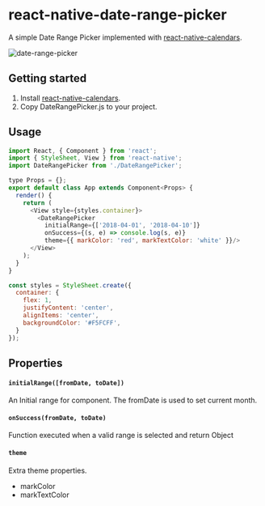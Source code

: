 # react-native-date-range-picker
A simple Date Range Picker implemented with [react-native-calendars](https://github.com/wix/react-native-calendars).

![date-range-picker](https://raw.githubusercontent.com/lazaronixon/react-native-date-range-picker/master/screenshots/shot1.png)

## Getting started
1. Install [react-native-calendars](https://github.com/wix/react-native-calendars/blob/master/README.md#installation).
2. Copy DateRangePicker.js to your project.


## Usage

```javascript
import React, { Component } from 'react';
import { StyleSheet, View } from 'react-native';
import DateRangePicker from './DateRangePicker';

type Props = {};
export default class App extends Component<Props> {
  render() {
    return (
      <View style={styles.container}>
        <DateRangePicker
          initialRange={['2018-04-01', '2018-04-10']}
          onSuccess={(s, e) => console.log(s, e)}
          theme={{ markColor: 'red', markTextColor: 'white' }}/>
      </View>
    );
  }
}

const styles = StyleSheet.create({
  container: {
    flex: 1,
    justifyContent: 'center',
    alignItems: 'center',
    backgroundColor: '#F5FCFF',
  }
});
```

## Properties

#### `initialRange([fromDate, toDate])`
An Initial range for component. The fromDate is used to set current month.

#### `onSuccess(fromDate, toDate)`
Function executed when a valid range is selected and return Object

#### `theme`
Extra theme properties.
- markColor
- markTextColor

